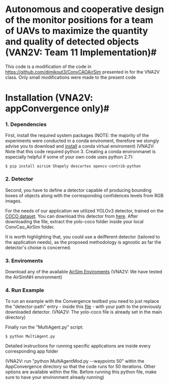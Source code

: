 # Autonomous and cooperative design of the monitor positions for a team of UAVs to maximize the quantity and quality of detected objects (VAN2V: Team 11 Implementation)#

This code is a modification of the code in https://github.com/dimikout3/ConvCAOAirSim presented in for the VNA2V class. Only small modifications were made to the present code
 
# Installation (VNA2V: appConvergence only)#

### 1. Dependencies
First, install the required system packages
(NOTE: the majority of the experiments were conducted in a conda enviroment, therefore we stongly advise you to download and [install](https://docs.conda.io/projects/conda/en/latest/user-guide/install/) a conda virtual enviroment) (VNA2V: Note that this code required python 3. Creating a conda environmanet is especially helpful if some of your own code uses python 2.7):
```
$ pip install airsim Shapely descartes opencv-contrib-python
```

### 2. Detector
Second, you have to define a detector capable of producing bounding boxes of objects along with the corresponding confidences levels from RGB images.

For the needs of our application we utilized YOLOv3 detector, trained on the [COCO dataset](http://cocodataset.org/#home). You can download this detector from [here](https://convcao.hopto.org/index.php/s/mh8WIDpprE70SO3). After downloading the file, extract the yolo-coco folder inside your local ConvCao_AirSim folder.

It is worth highlighting that, you could use a deifferent detector (tailored to the application needs), as the proposed methodology is agnostic as far the detector's choise is concerned.

### 3. Enviroments
Download any of the available [AirSim Enviroments](https://github.com/microsoft/AirSim/releases) (VNA2V: We have tested the AirSimNH environment)

### 4. Run Example
To run an example with the Convergence testbed you need to just replace the "detector-path" entry - inside this [file](https://github.com/dimikout3/ConvCAO_AirSim/blob/master/appConvergence/appSettings.json) - with your path to the previously downloaded detector. (VNA2V: The yolo-coco file is already set in the main directory)

Finally run the "MultiAgent.py" script:
```
$ python MultiAgent.py
```
Detailed instructions for running specific applications are inside every corresponding app folder

(VNA2V: run "python MultiAgentMod.py --waypoints 50" wittin the AppConvergence directory so that the code runs for 50 iterations. Other options are available within the file. Before running this python file, make sure to have your environment already running)

